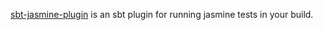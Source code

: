 [sbt-jasmine-plugin][1] is an sbt plugin for running jasmine tests in your build.

  [1]: https://github.com/joescii/sbt-jasmine-plugin